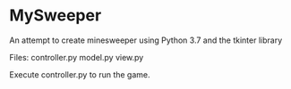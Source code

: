 # MySweeper
An attempt to create minesweeper using Python 3.7 and the tkinter library

Files:
controller.py
model.py
view.py


Execute controller.py to run the game.
